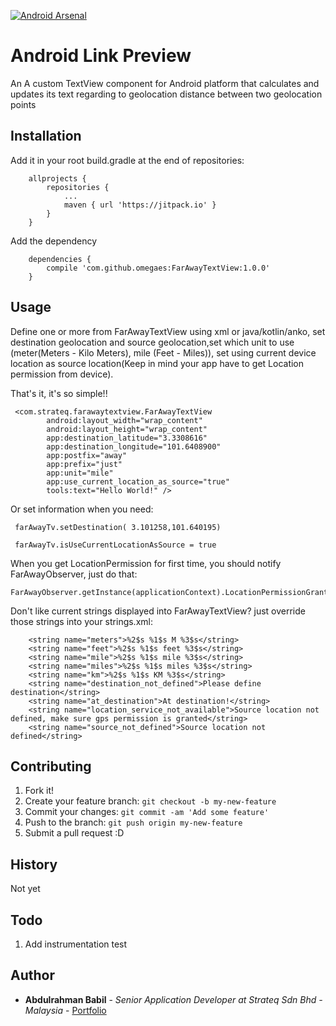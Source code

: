 [![Android Arsenal]( https://img.shields.io/badge/Android%20Arsenal-FarAwayTextView-green.svg?style=flat )]( https://android-arsenal.com/details/1/6712 )
# Android Link Preview

An A custom TextView component for Android platform that calculates and updates its text regarding to geolocation distance between two geolocation points

## Installation

Add it in your root build.gradle at the end of repositories:

```
	allprojects {
		repositories {
			...
			maven { url 'https://jitpack.io' }
		}
	}
```
Add the dependency
```
    dependencies {
    	compile 'com.github.omegaes:FarAwayTextView:1.0.0'
    }
````


## Usage

Define one or more from FarAwayTextView using xml or java/kotlin/anko, set destination geolocation and source geolocation,set which unit to use (meter(Meters - Kilo Meters), mile (Feet - Miles)), set using current device location as source location(Keep in mind your app have to get Location permission from device).

That's it, it's so simple!!

```
 <com.strateq.farawaytextview.FarAwayTextView
        android:layout_width="wrap_content"
        android:layout_height="wrap_content"
        app:destination_latitude="3.3308616"
        app:destination_longitude="101.6408900"
        app:postfix="away"
        app:prefix="just"
        app:unit="mile"
        app:use_current_location_as_source="true"
        tools:text="Hello World!" />
```

Or set information when you need:

```
 farAwayTv.setDestination( 3.101258,101.640195)

 farAwayTv.isUseCurrentLocationAsSource = true

```

When you get LocationPermission for first time, you should notify FarAwayObserver, just do that:
```
FarAwayObserver.getInstance(applicationContext).LocationPermissionGranted(applicationContext)
```

Don't like current strings displayed into FarAwayTextView? just override those strings into your strings.xml:

```
    <string name="meters">%2$s %1$s M %3$s</string>
    <string name="feet">%2$s %1$s feet %3$s</string>
    <string name="mile">%2$s %1$s mile %3$s</string>
    <string name="miles">%2$s %1$s miles %3$s</string>
    <string name="km">%2$s %1$s KM %3$s</string>
    <string name="destination_not_defined">Please define destination</string>
    <string name="at_destination">At destination!</string>
    <string name="location_service_not_available">Source location not defined, make sure gps permission is granted</string>
    <string name="source_not_defined">Source location not defined</string>

```


## Contributing

1. Fork it!
2. Create your feature branch: `git checkout -b my-new-feature`
3. Commit your changes: `git commit -am 'Add some feature'`
4. Push to the branch: `git push origin my-new-feature`
5. Submit a pull request :D

## History

Not yet

## Todo
1. Add instrumentation test


## Author

* **Abdulrahman Babil** - *Senior Application Developer at Strateq Sdn Bhd - Malaysia* - [Portfolio](http://abdul.mega4tech.com)

